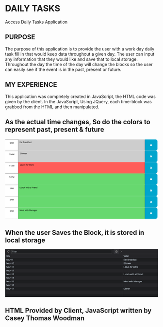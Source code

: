 <!-- Name of Application -->

# DAILY TASKS

<!-- Link to Application -->

[Access Daily Tasks Application](https://caseywoodman.github.io/DailyTasks/)

<!-- Purpose of Application -->

## PURPOSE

The purpose of this application is to provide the user with a work day daily task fill in that would keep data throughout a given day. The user can input any information that they would like and save that to local storage. Throughout the day the time of the day will change the blocks so the user can easily see if the event is in the past, present or future.

<!-- My Experience -->

## MY EXPERIENCE

This application was completely created in JavaScript, the HTML code was given by the client. In the JavaScript, Using JQuery, each time-block was grabbed from the HTML and then manipulated.

<!-- Screen Shots -->

## As the actual time changes, So do the colors to represent past, present & future

![Time changes the Color of the Box](./Assets/Color%20Change%20by%20Time.png)

## When the user Saves the Block, it is stored in local storage

![Storing data in local storage](./Assets/LocalStorage.png)

<!-- Created by/ Credits -->

## HTML Provided by Client, JavaScript written by Casey Thomas Woodman
